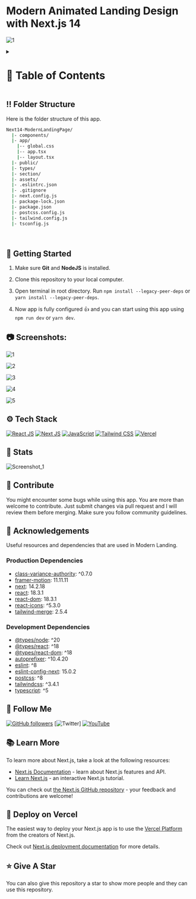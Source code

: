 <a name="readme-top"></a>

# Modern Animated Landing Design with Next.js 14

![1](https://github.com/user-attachments/assets/de0a3c20-97be-4cb8-98b6-2cdd92a2820f)


<!-- Table of Contents -->
<details>

<summary>

# :notebook_with_decorative_cover: Table of Contents

</summary>

- [Folder Structure](#bangbang-folder-structure)
- [Getting Started](#toolbox-getting-started)
- [Screenshots](#camera-screenshots)
- [Tech Stack](#gear-tech-stack)
- [Stats](#wrench-stats)
- [Contribute](#raised_hands-contribute)
- [Acknowledgements](#gem-acknowledgements)
- [Follow Me](#rocket-follow-me)
- [Learn More](#books-learn-more)
- [Deploy on Vercel](#page_with_curl-deploy-on-vercel)
- [Give A Star](#star-give-a-star)

</details>

## :bangbang: Folder Structure

Here is the folder structure of this app.

```bash
Next14-ModernLandingPage/
  |- components/
  |- app/
    |-- global.css
    |-- app.tsx
    |-- layout.tsx
  |- public/
  |- types/
  |- section/
  |- assets/
  |- .eslintrc.json
  |- .gitignore
  |- next.config.js
  |- package-lock.json
  |- package.json
  |- postcss.config.js
  |- tailwind.config.js
  |- tsconfig.js
```

<br />

## :toolbox: Getting Started

1. Make sure **Git** and **NodeJS** is installed.

2. Clone this repository to your local computer.

3. Open terminal in root directory. Run `npm install --legacy-peer-deps` or `yarn install --legacy-peer-deps`.

4. Now app is fully configured 👍 and you can start using this app using `npm run dev` or `yarn dev`.

## :camera: Screenshots:

![1](https://github.com/user-attachments/assets/c1f8caba-c74d-4238-ac34-da770fbf8960)

![2](https://github.com/user-attachments/assets/b2841b83-8e19-4be2-9f19-0349f8636ba6)

![3](https://github.com/user-attachments/assets/5c988c0d-c64b-4827-99f4-ab5eb89833f2)

![4](https://github.com/user-attachments/assets/406e150c-fdcc-448a-bf3a-351e93b5f26b)

![5](https://github.com/user-attachments/assets/5f9f6a8d-984d-4ed5-b756-9199367928c2)


## :gear: Tech Stack

[![React JS](https://skillicons.dev/icons?i=react "React JS")](https://react.dev/ "React JS") [![Next JS](https://skillicons.dev/icons?i=next "Next JS")](https://nextjs.org/ "Next JS") [![JavaScript](https://skillicons.dev/icons?i=ts "Typescript")](https://developer.mozilla.org/en-US/docs/Web/Typescript "Typescript") [![Tailwind CSS](https://skillicons.dev/icons?i=tailwind "Tailwind CSS")](https://tailwindcss.com/ "Tailwind CSS") [![Vercel](https://skillicons.dev/icons?i=vercel "Vercel")](https://vercel.com/)

## :wrench: Stats

![Screenshot_1](https://github.com/user-attachments/assets/af7d7dea-b3f2-4cda-aa03-b656f8c10937)

## :raised_hands: Contribute

You might encounter some bugs while using this app. You are more than welcome to contribute. Just submit changes via pull request and I will review them before merging. Make sure you follow community guidelines.

## :gem: Acknowledgements

Useful resources and dependencies that are used in Modern Landing.

### Production Dependencies

- [class-variance-authority](https://www.npmjs.com/package/next): ^0.7.0
- [framer-motion](https://www.npmjs.com/package/next): 11.11.11
- [next](https://www.npmjs.com/package/next): 14.2.18
- [react](https://www.npmjs.com/package/react): 18.3.1
- [react-dom](https://www.npmjs.com/package/react-dom): 18.3.1
- [react-icons](https://www.npmjs.com/package/react-dom): ^5.3.0
- [tailwind-merge](https://www.npmjs.com/package/lucide-react): 2.5.4

### Development Dependencies

- [@types/node](https://www.typescriptlang.org/): ^20
- [@types/react](https://www.typescriptlang.org/): ^18
- [@types/react-dom](https://www.typescriptlang.org/): ^18
- [autoprefixer](https://www.npmjs.com/package/eslint): ^10.4.20
- [eslint](https://www.npmjs.com/package/eslint): ^8
- [eslint-config-next](https://www.npmjs.com/package/eslint-config-next): 15.0.2
- [postcss](https://www.npmjs.com/package/postcss): ^8
- [tailwindcss](https://www.npmjs.com/package/tailwindcss): ^3.4.1
- [typescript](https://www.typescriptlang.org/): ^5


## :rocket: Follow Me

[![GitHub followers](https://img.shields.io/github/followers/seyitbugraerden?style=social&label=Follow&maxAge=2592000)](https://github.com/seyitbugraerden "Follow Me")
[![Twitter](https://img.shields.io/twitter/url?style=social&url=https://x.com/bugrakisisi)]
[![YouTube](https://img.shields.io/badge/YouTube-FF0000?style=for-the-badge&logo=youtube&logoColor=white)](https://www.youtube.com/@SfenksMotovlog "Subscribe my Channel")

## :books: Learn More

To learn more about Next.js, take a look at the following resources:

- [Next.js Documentation](https://nextjs.org/docs) - learn about Next.js features and API.
- [Learn Next.js](https://nextjs.org/learn) - an interactive Next.js tutorial.

You can check out [the Next.js GitHub repository](https://github.com/vercel/next.js/) - your feedback and contributions are welcome!

## :page_with_curl: Deploy on Vercel

The easiest way to deploy your Next.js app is to use the [Vercel Platform](https://vercel.com/new?utm_medium=default-template&filter=next.js&utm_source=create-next-app&utm_campaign=create-next-app-readme) from the creators of Next.js.

Check out [Next.js deployment documentation](https://nextjs.org/docs/deployment) for more details.

## :star: Give A Star

You can also give this repository a star to show more people and they can use this repository.

